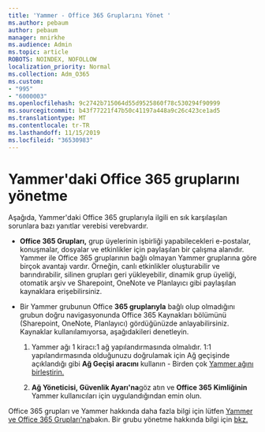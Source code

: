 ```yaml
---
title: 'Yammer - Office 365 Gruplarını Yönet '
ms.author: pebaum
author: pebaum
manager: mnirkhe
ms.audience: Admin
ms.topic: article
ROBOTS: NOINDEX, NOFOLLOW
localization_priority: Normal
ms.collection: Adm_O365
ms.custom:
- "995"
- "6000003"
ms.openlocfilehash: 9c2742b715064d55d9525860f78c530294f90999
ms.sourcegitcommit: b43f77221f47b50c41197a448a9c26c423ce1ad5
ms.translationtype: MT
ms.contentlocale: tr-TR
ms.lasthandoff: 11/15/2019
ms.locfileid: "36530983"
---
```

# <a name="manage-office-365-groups-in-yammer"></a>Yammer'daki Office 365 gruplarını yönetme

Aşağıda, Yammer'daki Office 365 gruplarıyla ilgili en sık karşılaşılan sorunlara bazı yanıtlar verebisi verebvardır.

* **Office 365 Grupları,** grup üyelerinin işbirliği yapabilecekleri e-postalar, konuşmalar, dosyalar ve etkinlikler için paylaşılan bir çalışma alanıdır. Yammer ile Office 365 gruplarının bağlı olmayan Yammer gruplarına göre birçok avantajı vardır. Örneğin, canlı etkinlikler oluşturabilir ve barındırabilir, silinen grupları geri yükleyebilir, dinamik grup üyeliği, otomatik arşiv ve Sharepoint, OneNote ve Planlayıcı gibi paylaşılan kaynaklara erişebilirsiniz.

* Bir Yammer grubunun Office **365 gruplarıyla** bağlı olup olmadığını grubun doğru navigasyonunda Office 365 Kaynakları bölümünü (Sharepoint, OneNote, Planlayıcı) gördüğünüzde anlayabilirsiniz. Kaynaklar kullanılamıyorsa, aşağıdakileri denetleyin.

  1. Yammer ağı 1 kiracı:1 ağ yapılandırmasında olmalıdır. 1:1 yapılandırmasında olduğunuzu doğrulamak için Ağ geçişinde açıklandığı gibi **Ağ Geçişi aracını** kullanın - Birden çok [Yammer ağını birleştirin.](https://docs.microsoft.com/yammer/configure-your-yammer-network/consolidate-multiple-yammer-networks)

  2. **Ağ Yöneticisi, Güvenlik Ayarı'na**göz atın ve **Office 365 Kimliğinin** Yammer kullanıcıları için uygulandığından emin olun.

Office 365 grupları ve Yammer hakkında daha fazla bilgi için lütfen [Yammer ve Office 365 Grupları'na](https://docs.microsoft.com/yammer/manage-yammer-groups/yammer-and-office-365-groups?redirectSourcePath=%252fen-us%252farticle%252fYammer-and-Office-365-Groups-d8c239dc-a48b-47ab-b85e-6b4b8191a869)bakın. Bir grubu yönetme hakkında bilgi için [bkz.](https://support.office.com/article/Manage-a-group-in-Yammer-6e05c6d6-5548-4c88-89cd-e6757a514ef2)
